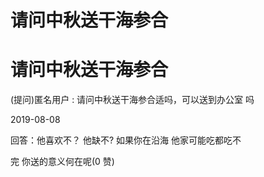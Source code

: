 # 请问中秋送干海参合

# 请问中秋送干海参合

(提问)匿名用户 : 请问中秋送干海参合适吗，可以送到办公室 吗

2019-08-08

回答：他喜欢不？ 他缺不? 如果你在沿海 他家可能吃都吃不

完 你送的意义何在呢(0 赞)